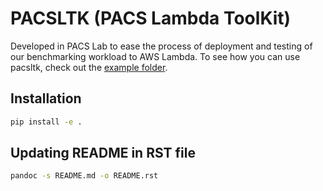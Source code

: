 # PACSLTK (PACS Lambda ToolKit)

Developed in PACS Lab to ease the process of deployment and testing of our benchmarking workload
to AWS Lambda. To see how you can use pacsltk, check out the [example folder](./example/).

## Installation

```sh
pip install -e .
```

## Updating README in RST file

```sh
pandoc -s README.md -o README.rst
```
